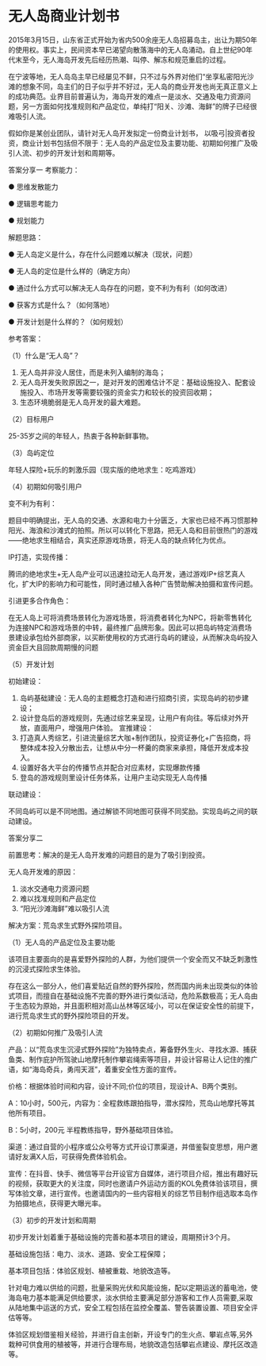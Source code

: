 # 无人岛商业计划书

2015年3月15日，山东省正式开始为省内500余座无人岛招募岛主，出让为期50年的使用权。事实上，民间资本早已渴望向散落海中的无人岛涌动。自上世纪90年代末至今，无人海岛开发先后经历热潮、叫停、解冻和规范重启的过程。

在宁波等地，无人岛岛主早已经屡见不鲜，只不过与外界对他们“坐享私密阳光沙滩的想象不同，岛主们的日子似乎并不好过，无人岛的商业开发也尚无真正意义上的成功典范。业界目前普遍认为，海岛开发的难点一是淡水、交通及电力资源问题，另一方面如何找准规则和产品定位，单纯打“阳关、沙滩、海鲜”的牌子已经很难吸引人流。

假如你是某创业团队，请针对无人岛开发拟定一份商业计划书， 以吸弓|投资者投资，商业计划书包括但不限于：无人岛的产品定位及主要功能、初期如何推广及吸引人流、初步的开发计划和周期等。

答案分享一
考察能力：

● 思维发散能力

● 逻辑思考能力

● 规划能力

解题思路：

● 无人岛定义是什么，存在什么问题难以解决（现状，问题）

● 无人岛的定位是什么样的（确定方向）

● 通过什么方式可以解决无人岛存在的问题，变不利为有利（如何改进）

● 获客方式是什么？（如何落地）

● 开发计划是什么样的？（如何规划）

参考答案：

（1）什么是“无人岛”？

1. 无人岛并非没人居住，而是未列入编制的海岛；
2. 无人岛开发失败原因之一，是对开发的困难估计不足：基础设施投入、配套设施投入、市场开发等需要较强的资金实力和较长的投资回收期；
3. 生态环境脆弱是无人岛开发的最大难题。

（2）目标用户

25-35岁之间的年轻人，热衷于各种新鲜事物。

（3）岛屿定位

年轻人探险+玩乐的刺激乐园（现实版的绝地求生：吃鸡游戏）

（4）初期如何吸引用户

变不利为有利：

题目中明确提出，无人岛的交通、水源和电力十分匮乏，大家也已经不再习惯那种阳光、海浪和沙滩式的拍照。所以可以转化下思路，把无人岛和目前很热门的游戏——绝地求生相结合，真实还原游戏场景，将无人岛的缺点转化为优点。

IP打造，实现传播：

腾讯的绝地求生+无人岛产业可以迅速拉动无人岛开发，通过游戏IP+综艺真人化，扩大IP的影响力和可能性，同时通过植入各种广告赞助解决拍摄和宣传问题。

引进更多合作角色：

在无人岛上可将消费场景转化为游戏场景，将消费者转化为NPC，将新零售转化为连接NPC和游戏场景的中转，最终推广品牌形象。因此可以把岛屿特定消费场景建设承包给外部商家，以买断使用权的方式进行岛屿的建设，从而解决岛屿投入资金巨大且回款周期慢的问题

（5）开发计划

初始建设：

1. 岛屿基础建设：无人岛的主题概念打造和进行招商引资，实现岛屿的初步建设；
2. 设计登岛后的游戏规则，先通过综艺来呈现，让用户有向往。等后续对外开放，直面用户，增强用户体验。
宣推建设：
1. 打造真人秀综艺，引进流量综艺大咖+制作团队，投资证券化+广告招商，将整体成本投入分散出去，让想从中分一杯羹的商家来承担，降低开发成本投入。
2. 设置好各大平台的传播节点并配合对应素材，实现爆款传播
3. 登岛的游戏规则里设计任务体系，让用户主动实现无人岛传播

联动建设：

不同岛屿可以是不同地图。通过解锁不同地图可获得不同奖励。实现岛屿之间的联动建设。

答案分享二

前置思考：解决的是无人岛开发难的问题目的是为了吸引到投资。

无人岛开发难的原因：

1. 淡水交通电力资源问题
2. 难以找准规则和产品定位
3. “阳光沙滩海鲜”难以吸引人流

解决方案：荒岛求生式野外探险项目。

（1）无人岛的产品定位及主要功能

该项目主要面向的是喜爱野外探险的人群，为他们提供一个安全而又不缺乏刺激性的沉浸式探险求生体验。

存在这么一部分人，他们喜爱贴近自然的野外探险，然而国内尚未出现类似的体验式项目，而擅自在基础设施不完善的野外进行类似活动，危险系数极高；无人岛由于生态较为原始，并且面积相对高山丛林等区域小，可以在保证安全性的前提下，进行荒岛求生式的野外探险项目的开发。

（2）初期如何推广及吸引人流

产品：以“荒岛求生沉浸式野外探险”为独特卖点，筹备野外生火、寻找水源、捕获鱼类、制作庇护所驾驶山地摩托制作攀岩绳索等项目，并设计容易让人记住的推广语，如“海岛奇兵，勇闯天涯”，着重安全性方面的宣传。

价格：根据体验时间和内容，设计不同;价位的项目，现设计A、B两个类别。

A：10小时，500元，内容为：全程救练跟拍指导，潜水探险，荒岛山地摩托等其他所有项目。

B：5小时，200元 半程教练指导，野外基础项目体验。

渠道：通过自营的小程序或公众号等方式开设订票渠道，并借鉴裂变思想，用户邀请好友满X人后，可获得免费体验机会。

宣传：在抖音、快手、微信等平台开设官方自媒体，进行项目介绍，推出有趣好玩的视频，获取更大的关注度，同时也邀请户外运动方面的KOL免费体验该项目，撰写体验文章，进行宣传。也邀请国内的一些内容相关的综艺节目制作组选取本岛作为拍摄地点，获得更大曝光率。

（3）初步的开发计划和周期

初步开发计划着重于基础设施的完善和基本项目的建设，周期预计3个月。

基础设施包括：电力、淡水、道路、安全工程保障；

基本项目包括：体验区规划、植被重栽、地貌改造等。

针对电力难以供给的问题，批量采购光伏和风能设施，配以定期运送的蓄电池，使海岛电力基本能满足供给要求，淡水供给主要满足部分游客和工作人员需要,采取从陆地集中运送的方式，安全工程包括在监控全覆盖、警告装置设置、项目安全评估等等。

体验区规划借鉴相关经验，并进行自主创新，开设专门的生火点、攀岩点等,另外栽种可供食用的植被等，并进行合理布局，地貌改造包括攀岩点建设、摩托区改造等。

